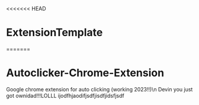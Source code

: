 <<<<<<< HEAD
# ExtensionTemplate
=======
# Autoclicker-Chrome-Extension
Google chrome extension for auto clicking (working 2023!!)\n
Devin you just got ownidad!!!LOLLL
ijodfhjaodifjsdfjisdfjidsfjsdf
